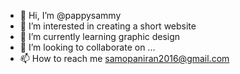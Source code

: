 - 👋 Hi, I’m @pappysammy
- 👀 I’m interested in creating a short website 
- 🌱 I’m currently learning graphic design
- 💞️ I’m looking to collaborate on ...
- 📫 How to reach me samopaniran2016@gmail.com

<!---
pappysammy/pappysammy is a ✨ special ✨ repository because its `README.md` (this file) appears on your GitHub profile.
You can click the Preview link to take a look at your changes.
--->
